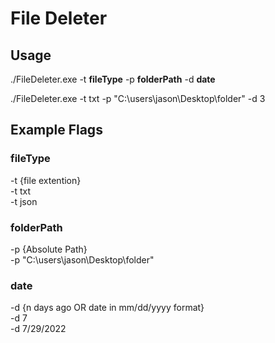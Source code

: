 ﻿<h1>File Deleter</h1>
<h2>Usage</h2>
./FileDeleter.exe -t <strong>fileType</strong> -p <strong>folderPath</strong> -d <strong>date</strong>

./FileDeleter.exe -t txt -p "C:\users\jason\Desktop\folder" -d 3

<h2>Example Flags</h2>
<h3>fileType</h3>
-t {file extention}
</br>
-t txt
</br>
-t json
<h3>folderPath</h3>
-p {Absolute Path}
</br>
-p "C:\users\jason\Desktop\folder"
<h3>date</h3>
-d {n days ago OR date in mm/dd/yyyy format}
</br>
-d 7
</br>
-d 7/29/2022